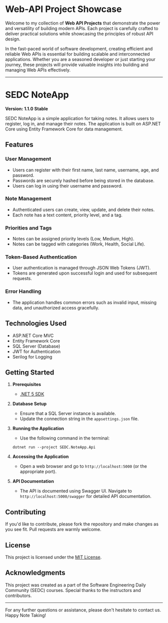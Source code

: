 # Web-API Project Showcase

Welcome to my collection of **Web API Projects** that demonstrate the power and versatility of building modern APIs. Each project is carefully crafted to deliver practical solutions while showcasing the principles of robust API design.

In the fast-paced world of software development, creating efficient and reliable Web APIs is essential for building scalable and interconnected applications. Whether you are a seasoned developer or just starting your journey, these projects will provide valuable insights into building and managing Web APIs effectively.

---


# SEDC NoteApp

**Version: 1.1.0 Stable**

SEDC NoteApp is a simple application for taking notes. It allows users to register, log in, and manage their notes. The application is built on ASP.NET Core using Entity Framework Core for data management.

## Features

### User Management

- Users can register with their first name, last name, username, age, and password.
- Passwords are securely hashed before being stored in the database.
- Users can log in using their username and password.

### Note Management

- Authenticated users can create, view, update, and delete their notes.
- Each note has a text content, priority level, and a tag.

### Priorities and Tags

- Notes can be assigned priority levels (Low, Medium, High).
- Notes can be tagged with categories (Work, Health, Social Life).

### Token-Based Authentication

- User authentication is managed through JSON Web Tokens (JWT).
- Tokens are generated upon successful login and used for subsequent requests.

### Error Handling

- The application handles common errors such as invalid input, missing data, and unauthorized access gracefully.

## Technologies Used

- ASP.NET Core MVC
- Entity Framework Core
- SQL Server (Database)
- JWT for Authentication
- Serilog for Logging

## Getting Started

1. **Prerequisites**

    - [.NET 5 SDK](https://dotnet.microsoft.com/download/dotnet/5.0)

2. **Database Setup**

    - Ensure that a SQL Server instance is available.
    - Update the connection string in the `appsettings.json` file.

3. **Running the Application**

    - Use the following command in the terminal:

    ```
    dotnet run --project SEDC.NoteApp.Api
    ```

4. **Accessing the Application**

    - Open a web browser and go to `http://localhost:5000` (or the appropriate port).

5. **API Documentation**

    - The API is documented using Swagger UI. Navigate to `http://localhost:5000/swagger` for detailed API documentation.

## Contributing

If you'd like to contribute, please fork the repository and make changes as you see fit. Pull requests are warmly welcome.

## License

This project is licensed under the [MIT License](LICENSE).

## Acknowledgments

This project was created as a part of the Software Engineering Daily Community (SEDC) courses. Special thanks to the instructors and contributors.

---

For any further questions or assistance, please don't hesitate to contact us. Happy Note Taking!


